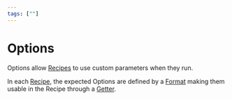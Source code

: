 ```yaml
---
tags: [""]
---
```


# Options

Options allow [Recipes](/concepts/recipes) to use custom parameters when they run.

In each [Recipe](/concepts/recipes), the expected Options are defined by a [Format](/concepts/recipes/formats) making them usable in the Recipe through a [Getter](/concepts/recipes/getters).
